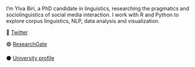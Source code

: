 I’m Ylva Biri, a PhD candidate in linguistics, researching the pragmatics and sociolinguistics of social media interaction.
I work with R and Python to explore corpus linguistics, NLP, data analysis and visualization. 

🔵 [Twitter](https://www.twitter.com/ylvabiri)

🟢 [ResearchGate](https://www.researchgate.net/profile/Ylva-Biri)

⚫ [University profile](https://researchportal.helsinki.fi/en/persons/ylva-biri)

<!---
YIBiri/YIBiri is a ✨ special ✨ repository because its `README.md` (this file) appears on your GitHub profile.
You can click the Preview link to take a look at your changes.
--->
